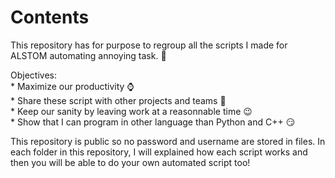 # Contents

This repository has for purpose to regroup all the scripts I made for ALSTOM automating annoying task. 🥱

Objectives:  
    * Maximize our productivity ⌚  
    * Share these script with other projects and teams 🤝  
    * Keep our sanity by leaving work at a reasonnable time 😉  
    * Show that I can program in other language than Python and C++ 😏  

This repository is public so no password and username are stored in files.
In each folder in this repository, I will explained how each script works and then you will be able to do your own automated script too!